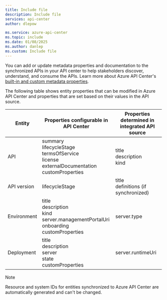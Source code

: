 ```yaml
---
title: Include file
description: Include file
services: api-center
author: dlepow

ms.service: azure-api-center
ms.topic: include
ms.date: 01/08/2025
ms.author: danlep
ms.custom: Include file
---
```

You can add or update metadata properties and documentation to the synchronized APIs in your API center to help stakeholders discover, understand, and consume the APIs. Learn more about Azure API Center's [built-in and custom metadata properties](../tutorials/./tutorials/add-metadata-properties.md).

The following table shows entity properties that can be modified in Azure API Center and properties that are set based on their values in the API source. 

| Entity       | Properties configurable in API Center                     | Properties determined in integrated API source                                           |
|--------------|-----------------------------------------|-----------------|
| API          | summary<br />lifecycleStage<br />termsOfService<br />license<br />externalDocumentation<br />customProperties    | title<br />description<br />kind                   |
| API version  | lifecycleStage      | title<br />definitions (if synchronized)                            |
| Environment  | title<br />description<br />kind</br>server.managementPortalUri<br />onboarding<br />customProperties      | server.type
| Deployment   |  title<br />description<br />server<br />state<br />customProperties    |      server.runtimeUri |

> [!NOTE]
> Resource and system IDs for entities synchronized to Azure API Center are automatically generated and can't be changed.